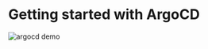 # Getting started with ArgoCD

![argocd demo](https://github.com/ZombieRebel/AsciiArtify/blob/main/.data/POC.gif?raw=true)